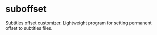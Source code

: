 # suboffset
Subtitles offset customizer.
Lightweight program for setting permanent offset to subtitles files.
